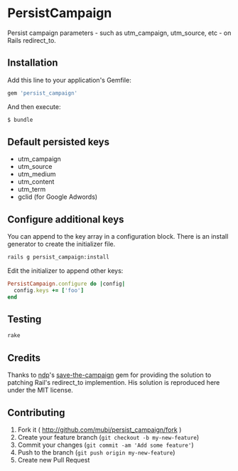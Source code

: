 # PersistCampaign

Persist campaign parameters - such as utm_campaign, utm_source, etc - on Rails redirect_to.

## Installation

Add this line to your application's Gemfile:
```ruby
gem 'persist_campaign'
```

And then execute:
```sh
$ bundle
```

## Default persisted keys

* utm_campaign
* utm_source
* utm_medium
* utm_content
* utm_term
* gclid (for Google Adwords)

## Configure additional keys

You can append to the key array in a configuration block. There is an install generator to create
the initializer file.

```sh
rails g persist_campaign:install
```

Edit the initializer to append other keys:

```ruby
PersistCampaign.configure do |config|
  config.keys += ['foo']
end
```

## Testing
```sh
rake
```

## Credits
Thanks to [ndp](http://github.com/ndp)'s [save-the-campaign](http://github.com/save-the-campaign) gem for
providing the solution to patching Rail's redirect_to implemention. His solution is reproduced here under the
MIT license.

## Contributing

1. Fork it ( http://github.com/mubi/persist_campaign/fork )
2. Create your feature branch (`git checkout -b my-new-feature`)
3. Commit your changes (`git commit -am 'Add some feature'`)
4. Push to the branch (`git push origin my-new-feature`)
5. Create new Pull Request